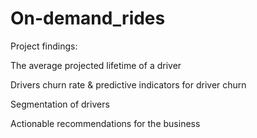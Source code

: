 # On-demand_rides

 Project findings:
 
The average projected lifetime of a driver

Drivers churn rate & predictive indicators for driver churn

Segmentation of drivers 

Actionable recommendations for the business
